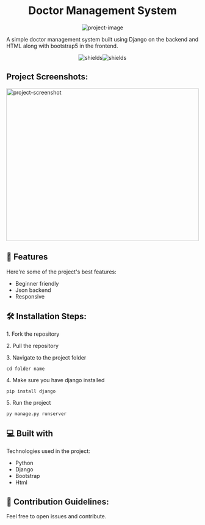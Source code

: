 <h1 align="center" id="title">Doctor Management System</h1>

<p align="center"><img src="https://socialify.git.ci/saad-24/Doctor-Management-System/image?font=Inter&amp;language=1&amp;name=1&amp;owner=1&amp;pattern=Signal&amp;stargazers=1&amp;theme=Light" alt="project-image"></p>

<p id="description">A simple doctor management system built using Django on the backend and HTML along with bootstrap5 in the frontend.</p>

<p align="center"><img src="https://img.shields.io/pypi/pyversions/Django?logo=python" alt="shields"><img src="https://www.djangoproject.com/m/img/logos/django-logo-positive.png" alt="shields"></p>

<h2>Project Screenshots:</h2>

<img src="https://user-images.githubusercontent.com/75729385/220147811-a1683a61-e33a-4098-b662-6aff91658d03.png" alt="project-screenshot" width="100%" height="400/">

  
  
<h2>🧐 Features</h2>

Here're some of the project's best features:

*   Beginner friendly
*   Json backend
*   Responsive

<h2>🛠️ Installation Steps:</h2>

<p>1. Fork the repository</p>

<p>2. Pull the repository</p>

<p>3. Navigate to the project folder</p>

```
cd folder name
```

<p>4. Make sure you have django installed</p>

```
pip install django
```

<p>5. Run the project</p>

```
py manage.py runserver
```

 
  
<h2>💻 Built with</h2>

Technologies used in the project:

*   Python
*   Django
*   Bootstrap
*   Html


<h2>🍰 Contribution Guidelines:</h2>

Feel free to open issues and contribute.
